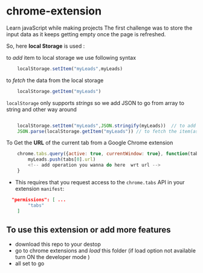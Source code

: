 # chrome-extension

Learn javaScript while making projects 
The first challenge was to store the input data as it keeps getting empty once the page is refreshed.

So, here **local Storage** is used :

to *add* item to local storage we use following syntax
```javascript
    localStorage.setItem("myLeads",myLeads)
```

to *fetch* the data from the local storage
```javascript
    localStorage.getItem("myLeads")
```

`localStorage` only supports *strings*
so we add JSON to go from array to string and other way around
```javascript

    localStorage.setItem("myLeads",JSON.stringify(myLeads))  // to add item(as string) to localStorage 
    JSON.parse(localStorage.getItem("myLeads")) // to fetch the item(as array) from localStorage

```

To Get the **URL** of the current tab from a Google Chrome extension

```javascript
    chrome.tabs.query({active: true, currentWindow: true}, function(tabs){
        myLeads.push(tabs[0].url)
        <!-- add operation you wanna do here  wrt url -->
    }
```
-  This requires that you request access to the `chrome.tabs` API in your extension `manifest`:
```json
  "permissions": [ ...
        "tabs"
    ] 
```

## To use this extension or add more features

   - download this repo to your destop 
   - go to chrome extensions and *load* this folder (if load option not available turn ON the developer mode )
   - all set to go